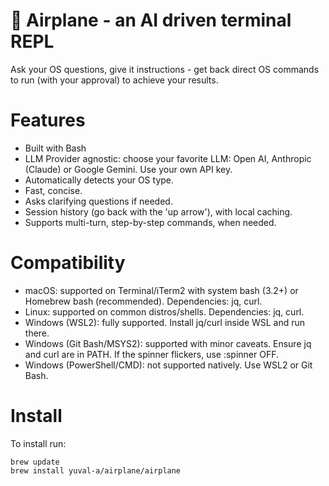 # 🛫 Airplane - an AI driven terminal REPL
Ask your OS questions, give it instructions - get back direct OS commands to run (with your approval) to achieve your results.

# Features
* Built with Bash
* LLM Provider agnostic: choose your favorite LLM: Open AI, Anthropic (Claude) or Google Gemini. Use your own API key.
* Automatically detects your OS type.
* Fast, concise.
* Asks clarifying questions if needed.
* Session history (go back with the 'up arrow'), with local caching.
* Supports multi-turn, step-by-step commands, when needed.

# Compatibility
- macOS: supported on Terminal/iTerm2 with system bash (3.2+) or Homebrew bash (recommended).
Dependencies: jq, curl.
- Linux: supported on common distros/shells. Dependencies: jq, curl.
- Windows (WSL2): fully supported. Install jq/curl inside WSL and run there.
- Windows (Git Bash/MSYS2): supported with minor caveats. Ensure jq and curl are in PATH. If the
spinner flickers, use :spinner OFF.
- Windows (PowerShell/CMD): not supported natively. Use WSL2 or Git Bash.

# Install
To install run: 
```
brew update
brew install yuval-a/airplane/airplane
```
